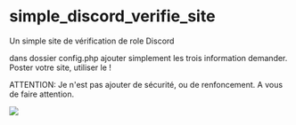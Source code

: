 # simple_discord_verifie_site
Un simple site de vérification de role Discord

dans dossier config.php ajouter simplement les trois information demander.
Poster votre site, utiliser le !

ATTENTION:
Je n'est pas ajouter de sécurité, ou de renfoncement.
A vous de faire attention.

<img src="https://i.imgur.com/3Jap5ZY.gif">
